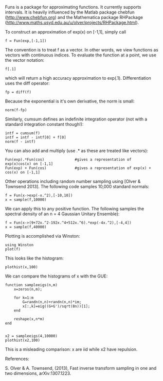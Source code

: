 Funs is a package for approximating functions.  It currently supports intervals.  It is heavily influenced by the Matlab package chebfun (http://www.chebfun.org) and the Mathematica package RHPackage (http://www.maths.usyd.edu.au/u/olver/projects/RHPackage.html).

To construct an approximation of exp(x) on [-1,1], simply call

	f = Fun(exp,[-1,1])
	
The convention is to treat f as a vector.  In other words, we view functions as vectors with continuous indices.  To evaluate the function at a point, we use the vector notation:

	f[.1]
	
which will return a high accuracy approximation to  exp(.1).  Differentiation uses the diff operator:

	fp = diff(f)
	
Because the exponential is it's own derivative, the norm is small:

	norm(f-fp)
	
Similarly, cumsum defines an indefinite integration operator (not with a standard integration constant though!):

	intf = cumsum(f)
	intf = intf - intf[0] + f[0]
	norm(f - intf)
	
You can also add and multiply (use .* as these are treated like vectors):

	Fun(exp).*Fun(cos)				#gives a representation of exp(x)cos(x) on [-1,1]
	Fun(exp) + Fun(cos)				#gives a representation of exp(x) + cos(x) on [-1,1]	
	
Other operations including random number sampling using [Olver & Townsend 2013].  The following code samples 10,000 standard normals:

	f = Fun(x->exp(-x.^2),[-10,10])
	x = sample(f,10000)
	
We can apply this to any positive function.  The following samples the spectral density of an n = 4 Gaussian Unitary Ensemble):

	f = Fun(x->(9+72x.^2-192x.^4+512x.^6).*exp(-4x.^2),[-4,4])
	x = sample(f,40000)
		
		
Plotting is accomplished via Winston:

	using Winston
	plot(f)
	
This looks like the histogram:

	plothist(x,100)
	
We can compare the histograms of x with the GUE:


	function sampleeigs(n,m)
	    x=zeros(n,m);
	    
	    for k=1:m
	        G=randn(n,n)+randn(n,n)*im;
	        x[:,k]=eig((G+G')/sqrt(8n))[1];
	    end
	    
	    reshape(x,n*m)
	end
	
	
	x2 = sampleeigs(4,10000)
	plothist(x2,100)


This is a misleading comparison: x are iid while x2 have repulsion.




	
	
References:
	
S. Olver & A. Townsend,  (2013), Fast inverse transform sampling in one and two dimensions, arXiv:1307.1223.